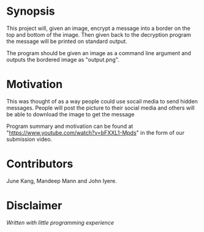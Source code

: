 # Synopsis

This project will, given an image, encrypt a message into a border on the top and bottom of the image. Then given back to the decryption program the message will be printed on standard output.

The program should be given an image as a command line argument and outputs the bordered image as "output.png".

# Motivation

This was thought of as a way people could use socail media to send hidden messages. People will post the picture to their social media and others will be able to download the image to get the message

Program summary and motivation can be found at "https://www.youtube.com/watch?v=bFXXL1-Mpds" in the form of our submission video.

# Contributors

June Kang, Mandeep Mann and John Iyere.

# Disclaimer
*Written with little programming experience*

